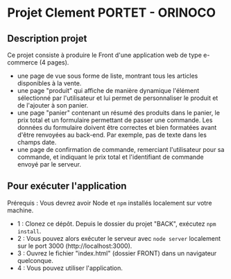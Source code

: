 # Projet Clement PORTET - ORINOCO

## Description projet

Ce projet consiste à produire le Front d'une application web de type e-commerce (4 pages).

* une page de vue sous forme de liste, montrant tous les articles disponibles à la vente.
* une page "produit" qui affiche de manière dynamique l'élément sélectionné par l'utilisateur et lui permet de personnaliser le produit et de l'ajouter à son panier.
* une page "panier" contenant un résumé des produits dans le panier, le prix total et un formulaire permettant de passer une commande. Les données du formulaire doivent être correctes et bien formatées avant d'être renvoyées au back-end. Par exemple, pas de texte dans les champs date.
* une page de confirmation de commande, remerciant l'utilisateur pour sa commande, et indiquant le prix total et l'identifiant de commande envoyé par le serveur.



## Pour exécuter l'application

Prérequis : Vous devrez avoir Node et `npm` installés localement sur votre machine.

* 1 : Clonez ce dépôt. Depuis le dossier du projet "BACK", exécutez `npm install`.
* 2 : Vous pouvez alors exécuter le serveur avec `node server` localement sur le port 3000 (http://localhost:3000).
* 3 : Ouvrez le fichier "index.html" (dossier FRONT) dans un navigateur quelconque.
* 4 : Vous pouvez utiliser l'application.